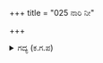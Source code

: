 +++
title = "025 ನಾರಿ ನೀ"

+++

<details><summary>ಗದ್ಯ (ಕ.ಗ.ಪ) </summary>

25. ತಾಯಿ, ಹಿಂದೆ ನಮ್ಮ ಹಿರಿಯನಾದ ಪುರೂರವನಿಗೆ ನೀವು ಹೆಂಡತಿ. ನಿಮಗೆ ಆಯುವೆಂಬ ಮಗನಾದನು. ಅವನಿಗೆ ನಹುಷನು ಪುತ್ರ. ಹೀಗೆ ಚಂದ್ರವಂಶದ ರಾಜಪರಂಪರೆ ಮುಂದುವರಿದು, ಯಾರಿಗೆ ನಾವು ಜನಿಸಿದೆವು ಎಂಬುದನ್ನು ನೀವು ವಿಚಾರಿಸಲಿಲ್ಲ' ಎಂದು ಅರ್ಜುನನು ವಿನಯದಿಂದ  ಹೇಳಿದನು.
</details>

